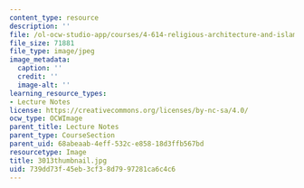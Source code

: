 ```yaml
---
content_type: resource
description: ''
file: /ol-ocw-studio-app/courses/4-614-religious-architecture-and-islamic-cultures-fall-2002/739dd73f45eb3cf38d7997281ca6c4c6_3013thumbnail.jpg
file_size: 71881
file_type: image/jpeg
image_metadata:
  caption: ''
  credit: ''
  image-alt: ''
learning_resource_types:
- Lecture Notes
license: https://creativecommons.org/licenses/by-nc-sa/4.0/
ocw_type: OCWImage
parent_title: Lecture Notes
parent_type: CourseSection
parent_uid: 68abeaab-4eff-532c-e858-18d3ffb567bd
resourcetype: Image
title: 3013thumbnail.jpg
uid: 739dd73f-45eb-3cf3-8d79-97281ca6c4c6
---
```

